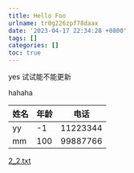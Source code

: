 ```yaml
---
title: Hello Foo
urlname: tr0g226zpf78daax
date: '2023-04-17 22:34:28 +0800'
tags: []
categories: []
toc: true
---
```


yes
试试能不能更新

hahaha

| 姓名 | 年龄 | 电话     |
| ---- | ---- | -------- |
| yy   | -1   | 11223344 |
| mm   | 100  | 99887766 |

[2_2.txt](https://www.yuque.com/attachments/yuque/0/2023/txt/25470165/1681881252464-469fb8d7-0fc7-487c-8f53-069da81c5b76.txt?_lake_card=%7B%22src%22%3A%22https%3A%2F%2Fwww.yuque.com%2Fattachments%2Fyuque%2F0%2F2023%2Ftxt%2F25470165%2F1681881252464-469fb8d7-0fc7-487c-8f53-069da81c5b76.txt%22%2C%22name%22%3A%222_2.txt%22%2C%22size%22%3A49%2C%22ext%22%3A%22txt%22%2C%22source%22%3A%22%22%2C%22status%22%3A%22done%22%2C%22download%22%3Atrue%2C%22taskId%22%3A%22ud816db78-580a-4346-a0e0-2a3412972bc%22%2C%22taskType%22%3A%22upload%22%2C%22type%22%3A%22text%2Fplain%22%2C%22__spacing%22%3A%22both%22%2C%22id%22%3A%22u4124f08f%22%2C%22margin%22%3A%7B%22top%22%3Atrue%2C%22bottom%22%3Atrue%7D%2C%22card%22%3A%22file%22%7D)
